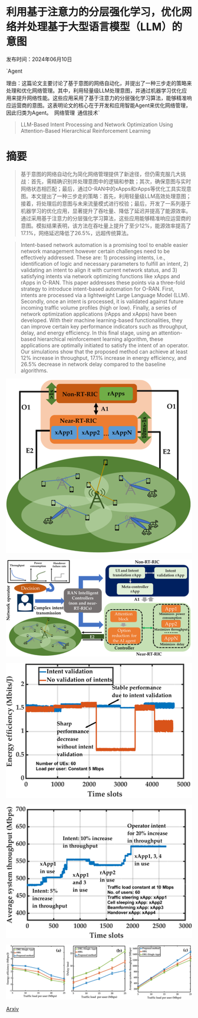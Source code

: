 # 利用基于注意力的分层强化学习，优化网络并处理基于大型语言模型（LLM）的意图

发布时间：2024年06月10日

`Agent

理由：这篇论文主要讨论了基于意图的网络自动化，并提出了一种三步走的策略来处理和优化网络管理。其中，利用轻量级LLM处理意图，并通过机器学习优化应用来提升网络性能。这些应用采用了基于注意力的分层强化学习算法，能够精准响应运营商的意图。这表明论文的核心在于开发和应用智能Agent来优化网络管理，因此归类为Agent。` `网络管理` `通信技术`

> LLM-Based Intent Processing and Network Optimization Using Attention-Based Hierarchical Reinforcement Learning

# 摘要

> 基于意图的网络自动化为简化网络管理提供了新途径，但仍需克服几大挑战：首先，需精确识别并处理意图中的逻辑和参数；其次，确保意图与实时网络状态相匹配；最后，通过O-RAN中的xApps和rApps等优化工具实现意图。本文提出了一种三步走的策略：首先，利用轻量级LLM高效处理意图；接着，将处理后的意图与未来流量模式进行校验；最后，开发了一系列基于机器学习的优化应用，显著提升了吞吐量、降低了延迟并提高了能源效率。通过采用基于注意力的分层强化学习算法，这些应用能够精准响应运营商的意图。模拟结果表明，该方法在吞吐量上提升了至少12%，能源效率提高了17.1%，网络延迟降低了26.5%，远超传统算法。

> Intent-based network automation is a promising tool to enable easier network management however certain challenges need to be effectively addressed. These are: 1) processing intents, i.e., identification of logic and necessary parameters to fulfill an intent, 2) validating an intent to align it with current network status, and 3) satisfying intents via network optimizing functions like xApps and rApps in O-RAN. This paper addresses these points via a three-fold strategy to introduce intent-based automation for O-RAN. First, intents are processed via a lightweight Large Language Model (LLM). Secondly, once an intent is processed, it is validated against future incoming traffic volume profiles (high or low). Finally, a series of network optimization applications (rApps and xApps) have been developed. With their machine learning-based functionalities, they can improve certain key performance indicators such as throughput, delay, and energy efficiency. In this final stage, using an attention-based hierarchical reinforcement learning algorithm, these applications are optimally initiated to satisfy the intent of an operator. Our simulations show that the proposed method can achieve at least 12% increase in throughput, 17.1% increase in energy efficiency, and 26.5% decrease in network delay compared to the baseline algorithms.

![利用基于注意力的分层强化学习，优化网络并处理基于大型语言模型（LLM）的意图](../../../paper_images/2406.06059/Fig1.png)

![利用基于注意力的分层强化学习，优化网络并处理基于大型语言模型（LLM）的意图](../../../paper_images/2406.06059/Fig2.png)

![利用基于注意力的分层强化学习，优化网络并处理基于大型语言模型（LLM）的意图](../../../paper_images/2406.06059/Fig4.png)

![利用基于注意力的分层强化学习，优化网络并处理基于大型语言模型（LLM）的意图](../../../paper_images/2406.06059/Fig5.png)

![利用基于注意力的分层强化学习，优化网络并处理基于大型语言模型（LLM）的意图](../../../paper_images/2406.06059/Fig3.png)

[Arxiv](https://arxiv.org/abs/2406.06059)